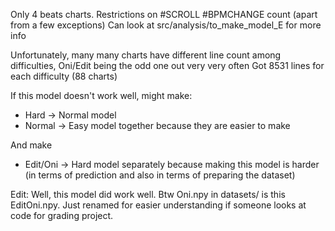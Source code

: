 Only 4 beats charts. Restrictions on #SCROLL #BPMCHANGE count (apart from a few exceptions)
Can look at src/analysis/to_make_model_E for more info

Unfortunately, many many charts have different line count among difficulties, 
Oni/Edit being the odd one out very very often
Got 8531 lines for each difficulty (88 charts)

If this model doesn't work well, might make:
- Hard -> Normal model
- Normal -> Easy model
together because they are easier to make

And make
- Edit/Oni -> Hard model
separately because making this model is harder
(in terms of prediction and also in terms of preparing the dataset)

Edit: Well, this model did work well. 
Btw Oni.npy in datasets/ is this EditOni.npy. 
Just renamed for easier understanding if someone looks at code for grading project.
